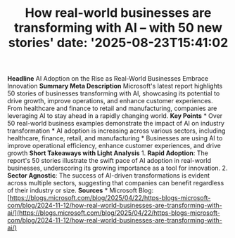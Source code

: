 ﻿---
title: "How real-world businesses are transforming with AI – with 50 new stories'
date: '2025-08-23T15:41:02"
category: "Markets"
summary: ""
slug: "how realworld businesses are transforming with ai  with 50 n"
source_urls:
  - "https://blogs.microsoft.com/blog/2025/04/22/https-blogs-microsoft-com-blog-2024-11-12-how-real-world-businesses-are-transforming-with-ai/"
seo:
  title: "How real-world businesses are transforming with AI – with 50 new stories | Hash n Hedge'
  description: '"
  keywords: ["news", "markets", "brief"]
---
**Headline** AI Adoption on the Rise as Real-World Businesses Embrace Innovation  **Summary Meta Description** Microsoft's latest report highlights 50 stories of businesses transforming with AI, showcasing its potential to drive growth, improve operations, and enhance customer experiences. From healthcare and finance to retail and manufacturing, companies are leveraging AI to stay ahead in a rapidly changing world.  **Key Points**  * Over 50 real-world business examples demonstrate the impact of AI on industry transformation * AI adoption is increasing across various sectors, including healthcare, finance, retail, and manufacturing * Businesses are using AI to improve operational efficiency, enhance customer experiences, and drive growth  **Short Takeaways with Light Analysis**  1. **Rapid Adoption**: The report's 50 stories illustrate the swift pace of AI adoption in real-world businesses, underscoring its growing importance as a tool for innovation. 2. **Sector Agnostic**: The success of AI-driven transformations is evident across multiple sectors, suggesting that companies can benefit regardless of their industry or size.  **Sources** * Microsoft Blog: [https://blogs.microsoft.com/blog/2025/04/22/https-blogs-microsoft-com/blog/2024-11-12/how-real-world-businesses-are-transforming-with-ai/](https://blogs.microsoft.com/blog/2025/04/22/https-blogs-microsoft-com/blog/2024-11-12/how-real-world-businesses-are-transforming-with-ai/) 
